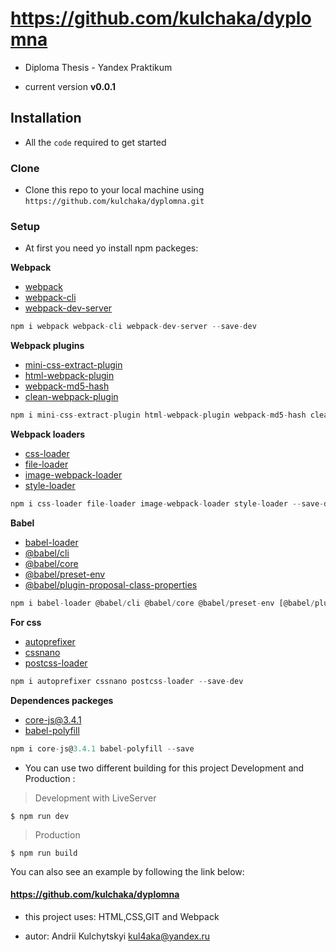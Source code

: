 # https://github.com/kulchaka/dyplomna

- Diploma Thesis - Yandex Praktikum

- current version **v0.0.1**

## Installation

- All the `code` required to get started

### Clone

- Clone this repo to your local machine using `https://github.com/kulchaka/dyplomna.git`

### Setup

- At first you need yo install npm packeges:

**Webpack**

- [webpack](https://www.npmjs.com/package/webpack)
- [webpack-cli](https://www.npmjs.com/package/webpack-cli)
- [webpack-dev-server](https://www.npmjs.com/package/webpack-dev-server)

```jsx
npm i webpack webpack-cli webpack-dev-server --save-dev
```

**Webpack plugins**

- [mini-css-extract-plugin](https://www.npmjs.com/package/mini-css-extract-plugin)
- [html-webpack-plugin](https://www.npmjs.com/package/html-webpack-plugin)
- [webpack-md5-hash](https://www.npmjs.com/package/webpack-md5-hash)
- [clean-webpack-plugin](https://www.npmjs.com/package/clean-webpack-plugin)

```jsx
npm i mini-css-extract-plugin html-webpack-plugin webpack-md5-hash clean-webpack-plugin -D
```

**Webpack loaders**

- [css-loader](https://www.npmjs.com/package/css-loader)
- [file-loader](https://www.npmjs.com/package/file-loader)
- [image-webpack-loader](https://www.npmjs.com/package/image-webpack-loader)
- [style-loader](https://www.npmjs.com/package/style-loader)

```jsx
npm i css-loader file-loader image-webpack-loader style-loader --save-dev
```

**Babel**

- [babel-loader](https://www.npmjs.com/package/babel-loader)
- [@babel/cli](https://www.npmjs.com/package/@babel/cli)
- [@babel/core](https://www.npmjs.com/package/@babel/core)
- [@babel/preset-env](https://www.npmjs.com/package/@babel/preset-env)
- [@babel/plugin-proposal-class-properties](https://www.npmjs.com/package/@babel/plugin-proposal-class-properties)

```jsx
npm i babel-loader @babel/cli @babel/core @babel/preset-env [@babel/plugin-proposal-class-properties](https://www.npmjs.com/package/@babel/plugin-proposal-class-properties) --save-dev
```

**For css**

- [autoprefixer](https://www.npmjs.com/package/autoprefixer)
- [cssnano](https://www.npmjs.com/package/cssnano)
- [postcss-loader](https://www.npmjs.com/package/postcss-loader)

```jsx
npm i autoprefixer cssnano postcss-loader --save-dev
```

**Dependences packeges**

- [core-js@3.4.1](https://www.npmjs.com/package/core-js)
- [babel-polyfill](https://www.npmjs.com/package/@babel/polyfill)

```jsx
npm i core-js@3.4.1 babel-polyfill --save
```

- You can use two different building for this project Development and Production :

> Development with LiveServer

```shell
$ npm run dev
```

> Production

```shell
$ npm run build
```

You can also see an example by following the link below:

#### https://github.com/kulchaka/dyplomna

- this project uses: HTML,CSS,GIT and Webpack

- autor: Andrii Kulchytskyi <kul4aka@yandex.ru>
